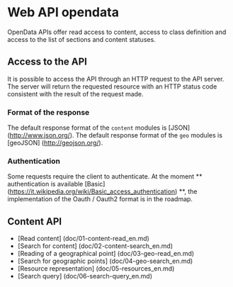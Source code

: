 # Web API opendata

OpenData APIs offer read access to content, access to class definition and access to the list of sections and content statuses.

## Access to the API
It is possible to access the API through an HTTP request to the API server. The server will return the requested resource with an HTTP status code consistent with the result of the request made.

### Format of the response
The default response format of the ```content``` modules is [JSON] (http://www.json.org/).
The default response format of the ```geo``` modules is [geoJSON] (http://geojson.org/).

### Authentication
Some requests require the client to authenticate.
At the moment ** authentication is available [Basic] (https://it.wikipedia.org/wiki/Basic_access_authentication) **, the implementation of the Oauth / Oauth2 format is in the roadmap.


## Content API

- [Read content] (doc/01-content-read_en.md)
- [Search for content] (doc/02-content-search_en.md)
- [Reading of a geographical point] (doc/03-geo-read_en.md)
- [Search for geographic points] (doc/04-geo-search_en.md)
- [Resource representation] (doc/05-resources_en.md)
- [Search query] (doc/06-search-query_en.md)

